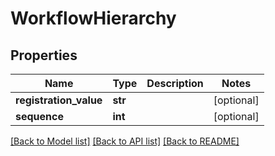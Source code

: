 # WorkflowHierarchy

## Properties
Name | Type | Description | Notes
------------ | ------------- | ------------- | -------------
**registration_value** | **str** |  | [optional] 
**sequence** | **int** |  | [optional] 

[[Back to Model list]](../README.md#documentation-for-models) [[Back to API list]](../README.md#documentation-for-api-endpoints) [[Back to README]](../README.md)

